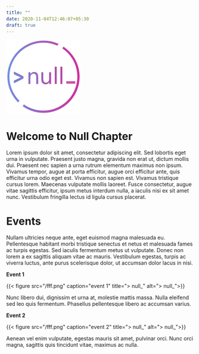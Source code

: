 ```yaml
---
title: ""
date: 2020-11-04T12:46:07+05:30
draft: true
---
```

<!-- <link rel="stylesheet" href="https://cdn.jsdelivr.net/npm/bootstrap@4.5.3/dist/css/bootstrap.min.css" integrity="sha384-TX8t27EcRE3e/ihU7zmQxVncDAy5uIKz4rEkgIXeMed4M0jlfIDPvg6uqKI2xXr2" crossorigin="anonymous"> -->

![> null_](./null-logo-circle-outline-grad(1).png)
<!-- {{< figure src="/73697124.png" height="200" width="200" title="> null_" alt="> null_">}} -->
<!-- <img src="./static/73697124.png" alt="> null_" height="200"> -->

Welcome to Null Chapter 
=======================
Lorem ipsum dolor sit amet, consectetur adipiscing elit. Sed lobortis eget urna in vulputate. Praesent justo magna, gravida non erat ut, dictum mollis dui. Praesent nec sapien a urna rutrum elementum maximus non ipsum. Vivamus tempor, augue at porta efficitur, augue orci efficitur ante, quis efficitur urna odio eget est. Vivamus non sapien est. Vivamus tristique cursus lorem. Maecenas vulputate mollis laoreet. Fusce consectetur, augue vitae sagittis efficitur, ipsum metus interdum nulla, a iaculis nisi ex sit amet nunc. Vestibulum fringilla lectus id ligula cursus placerat. 

Events
======
Nullam ultricies neque ante, eget euismod magna malesuada eu. Pellentesque habitant morbi tristique senectus et netus et malesuada fames ac turpis egestas. Sed iaculis fermentum metus ut vulputate. Donec non lorem a ex sagittis aliquam vitae ac mauris. Vestibulum egestas, turpis ac viverra luctus, ante purus scelerisque dolor, ut accumsan dolor lacus in nisi. 

**Event 1**

{{< figure src="/fff.png" caption="event 1" title="> null_" alt="> null_">}}

Nunc libero dui, dignissim et urna at, molestie mattis massa. Nulla eleifend sed leo quis fermentum. Phasellus pellentesque libero ac accumsan varius.

**Event 2**

{{< figure src="/fff.png" caption="event 2" title="> null_" alt="> null_">}}

Aenean vel enim vulputate, egestas mauris sit amet, pulvinar orci. Nunc orci magna, sagittis quis tincidunt vitae, maximus ac nulla.